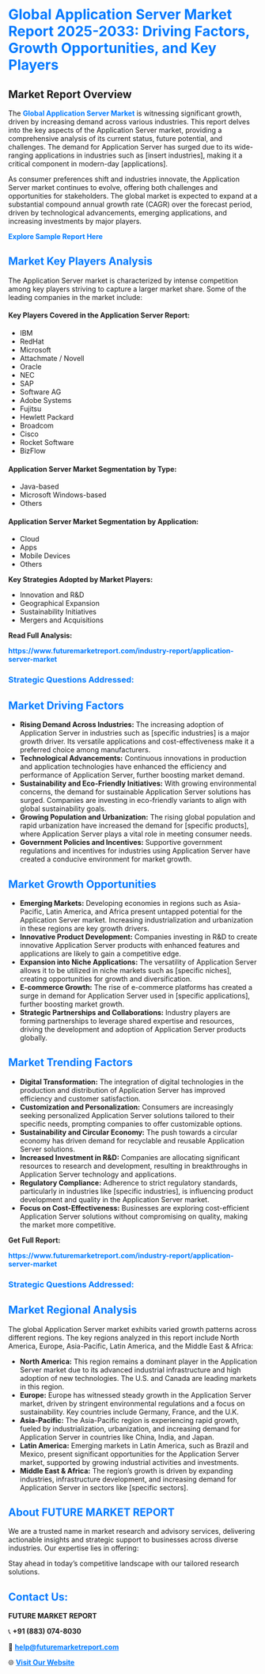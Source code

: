 <h1 style="color: #007BFF;">Global Application Server Market Report 2025-2033: Driving Factors, Growth Opportunities, and Key Players</h1>

<section id="overview">
<h2>Market Report Overview</h2>
<p>The <a href="https://www.futuremarketreport.com/industry-report/application-server-market" style="color: #007BFF; text-decoration: none;"><strong>Global Application Server Market</strong></a> is witnessing significant growth, driven by increasing demand across various industries. This report delves into the key aspects of the Application Server market, providing a comprehensive analysis of its current status, future potential, and challenges. The demand for Application Server has surged due to its wide-ranging applications in industries such as [insert industries], making it a critical component in modern-day [applications].</p>
<p>As consumer preferences shift and industries innovate, the Application Server market continues to evolve, offering both challenges and opportunities for stakeholders. The global market is expected to expand at a substantial compound annual growth rate (CAGR) over the forecast period, driven by technological advancements, emerging applications, and increasing investments by major players.</p>
</section>

<section id="overview">
<p><a href="https://www.futuremarketreport.com/request-sample/reportId=62427" style="color: #007BFF; text-decoration: none;"><strong>Explore Sample Report Here</strong></a></p>
</section>

<section id="key-players">
<h2 style="color: #007BFF;">Market Key Players Analysis</h2>
<p>The Application Server market is characterized by intense competition among key players striving to capture a larger market share. Some of the leading companies in the market include:</p>
<h4>Key Players Covered in the Application Server Report:</h4>
<ul><li>IBM</li><li>RedHat</li><li>Microsoft</li><li>Attachmate / Novell</li><li>Oracle</li><li>NEC</li><li>SAP</li><li>Software AG</li><li>Adobe Systems</li><li>Fujitsu</li><li>Hewlett Packard</li><li>Broadcom</li><li>Cisco</li><li>Rocket Software</li><li>BizFlow</li></ul>
<h4>Application Server Market Segmentation by Type:</h4>
<ul><li>Java-based</li><li>Microsoft Windows-based</li><li>Others</li></ul>

<h4>Application Server Market Segmentation by Application:</h4>
<ul><li>Cloud</li><li>Apps</li><li>Mobile Devices</li><li>Others</li></ul>
<p><strong>Key Strategies Adopted by Market Players:</strong></p>
<ul>
<li>Innovation and R&D</li>
<li>Geographical Expansion</li>
<li>Sustainability Initiatives</li>
<li>Mergers and Acquisitions</li>
</ul>
</section>

<section>
<p><strong>Read Full Analysis: </strong></p><a href="https://www.futuremarketreport.com/industry-report/application-server-market" style="color: #007BFF; text-decoration: none;"><strong>https://www.futuremarketreport.com/industry-report/application-server-market</strong></a>
<h3 style="color: #007BFF;">Strategic Questions Addressed:</h3>
</section>

<section id="driving-factors">
<h2 style="color: #007BFF;">Market Driving Factors</h2>
<ul>
<li><strong>Rising Demand Across Industries:</strong> The increasing adoption of Application Server in industries such as [specific industries] is a major growth driver. Its versatile applications and cost-effectiveness make it a preferred choice among manufacturers.</li>
<li><strong>Technological Advancements:</strong> Continuous innovations in production and application technologies have enhanced the efficiency and performance of Application Server, further boosting market demand.</li>
<li><strong>Sustainability and Eco-Friendly Initiatives:</strong> With growing environmental concerns, the demand for sustainable Application Server solutions has surged. Companies are investing in eco-friendly variants to align with global sustainability goals.</li>
<li><strong>Growing Population and Urbanization:</strong> The rising global population and rapid urbanization have increased the demand for [specific products], where Application Server plays a vital role in meeting consumer needs.</li>
<li><strong>Government Policies and Incentives:</strong> Supportive government regulations and incentives for industries using Application Server have created a conducive environment for market growth.</li>
</ul>
</section>

<section id="growth-opportunities">
<h2 style="color: #007BFF;">Market Growth Opportunities</h2>
<ul>
<li><strong>Emerging Markets:</strong> Developing economies in regions such as Asia-Pacific, Latin America, and Africa present untapped potential for the Application Server market. Increasing industrialization and urbanization in these regions are key growth drivers.</li>
<li><strong>Innovative Product Development:</strong> Companies investing in R&D to create innovative Application Server products with enhanced features and applications are likely to gain a competitive edge.</li>
<li><strong>Expansion into Niche Applications:</strong> The versatility of Application Server allows it to be utilized in niche markets such as [specific niches], creating opportunities for growth and diversification.</li>
<li><strong>E-commerce Growth:</strong> The rise of e-commerce platforms has created a surge in demand for Application Server used in [specific applications], further boosting market growth.</li>
<li><strong>Strategic Partnerships and Collaborations:</strong> Industry players are forming partnerships to leverage shared expertise and resources, driving the development and adoption of Application Server products globally.</li>
</ul>
</section>

<section id="trending-factors">
<h2 style="color: #007BFF;">Market Trending Factors</h2>
<ul>
<li><strong>Digital Transformation:</strong> The integration of digital technologies in the production and distribution of Application Server has improved efficiency and customer satisfaction.</li>
<li><strong>Customization and Personalization:</strong> Consumers are increasingly seeking personalized Application Server solutions tailored to their specific needs, prompting companies to offer customizable options.</li>
<li><strong>Sustainability and Circular Economy:</strong> The push towards a circular economy has driven demand for recyclable and reusable Application Server solutions.</li>
<li><strong>Increased Investment in R&D:</strong> Companies are allocating significant resources to research and development, resulting in breakthroughs in Application Server technology and applications.</li>
<li><strong>Regulatory Compliance:</strong> Adherence to strict regulatory standards, particularly in industries like [specific industries], is influencing product development and quality in the Application Server market.</li>
<li><strong>Focus on Cost-Effectiveness:</strong> Businesses are exploring cost-efficient Application Server solutions without compromising on quality, making the market more competitive.</li>
</ul>
</section>

<section>
<p><strong>Get Full Report: </strong></p><a href="https://www.futuremarketreport.com/industry-report/application-server-market" style="color: #007BFF; text-decoration: none;"><strong>https://www.futuremarketreport.com/industry-report/application-server-market</strong></a>
<h3 style="color: #007BFF;">Strategic Questions Addressed:</h3>
</section>


<section id="regional-analysis">
<h2 style="color: #007BFF;">Market Regional Analysis</h2>
<p>The global Application Server market exhibits varied growth patterns across different regions. The key regions analyzed in this report include North America, Europe, Asia-Pacific, Latin America, and the Middle East & Africa:</p>
<ul>
<li><strong>North America:</strong> This region remains a dominant player in the Application Server market due to its advanced industrial infrastructure and high adoption of new technologies. The U.S. and Canada are leading markets in this region.</li>
<li><strong>Europe:</strong> Europe has witnessed steady growth in the Application Server market, driven by stringent environmental regulations and a focus on sustainability. Key countries include Germany, France, and the U.K.</li>
<li><strong>Asia-Pacific:</strong> The Asia-Pacific region is experiencing rapid growth, fueled by industrialization, urbanization, and increasing demand for Application Server in countries like China, India, and Japan.</li>
<li><strong>Latin America:</strong> Emerging markets in Latin America, such as Brazil and Mexico, present significant opportunities for the Application Server market, supported by growing industrial activities and investments.</li>
<li><strong>Middle East & Africa:</strong> The region’s growth is driven by expanding industries, infrastructure development, and increasing demand for Application Server in sectors like [specific sectors].</li>
</ul>
</section>

<footer>
<h2 style="color: #007BFF;">About FUTURE MARKET REPORT</h2>
<p>We are a trusted name in market research and advisory services, delivering actionable insights and strategic support to businesses across diverse industries. Our expertise lies in offering:</p>

<p>Stay ahead in today’s competitive landscape with our tailored research solutions.</p>

<h2 style="color: #007BFF;">Contact Us:</h2>
<p><strong>FUTURE MARKET REPORT</strong></p>
<p>📞 <strong>+91 (883) 074-8030</strong></p>
<p>📧 <strong><a href="mailto:help@futuremarketreport.com" style="color: #007BFF;">help@futuremarketreport.com</a></strong></p>
<p>🌐 <strong><a href="https://www.futuremarketreport.com/" style="color: #007BFF;">Visit Our Website</a></strong></p>
</footer>